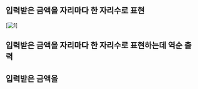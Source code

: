 ## 입력받은 금액을 자리마다 한 자리수로 표현
[![1](game/week3/class/img/1.PNG)]

## 입력받은 금액을 자리마다 한 자리수로 표현하는데 역순 출력

## 입력받은 금액을
